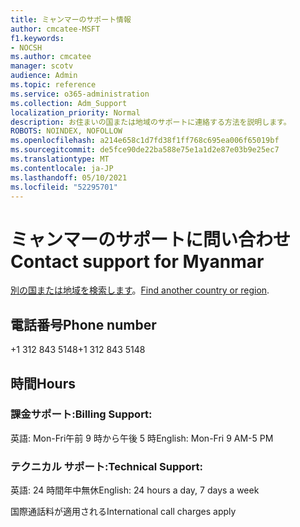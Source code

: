 ```yaml
---
title: ミャンマーのサポート情報
author: cmcatee-MSFT
f1.keywords:
- NOCSH
ms.author: cmcatee
manager: scotv
audience: Admin
ms.topic: reference
ms.service: o365-administration
ms.collection: Adm_Support
localization_priority: Normal
description: お住まいの国または地域のサポートに連絡する方法を説明します。
ROBOTS: NOINDEX, NOFOLLOW
ms.openlocfilehash: a214e658c1d7fd38f1ff768c695ea006f65019bf
ms.sourcegitcommit: de5fce90de22ba588e75e1a1d2e87e03b9e25ec7
ms.translationtype: MT
ms.contentlocale: ja-JP
ms.lasthandoff: 05/10/2021
ms.locfileid: "52295701"
---
```

# <a name="contact-support-for-myanmar"></a><span data-ttu-id="148ec-103">ミャンマーのサポートに問い合わせ</span><span class="sxs-lookup"><span data-stu-id="148ec-103">Contact support for Myanmar</span></span>

<span data-ttu-id="148ec-104">[別の国または地域を検索します](../../business-video/get-help-support.md)。</span><span class="sxs-lookup"><span data-stu-id="148ec-104">[Find another country or region](../../business-video/get-help-support.md).</span></span>

## <a name="phone-number"></a><span data-ttu-id="148ec-105">電話番号</span><span class="sxs-lookup"><span data-stu-id="148ec-105">Phone number</span></span>
<span data-ttu-id="148ec-106">+1 312 843 5148</span><span class="sxs-lookup"><span data-stu-id="148ec-106">+1 312 843 5148</span></span>

## <a name="hours"></a><span data-ttu-id="148ec-107">時間</span><span class="sxs-lookup"><span data-stu-id="148ec-107">Hours</span></span>
### <a name="billing-support"></a><span data-ttu-id="148ec-108">課金サポート:</span><span class="sxs-lookup"><span data-stu-id="148ec-108">Billing Support:</span></span>

<span data-ttu-id="148ec-109">英語: Mon-Fri午前 9 時から午後 5 時</span><span class="sxs-lookup"><span data-stu-id="148ec-109">English: Mon-Fri 9 AM-5 PM</span></span>

### <a name="technical-support"></a><span data-ttu-id="148ec-110">テクニカル サポート:</span><span class="sxs-lookup"><span data-stu-id="148ec-110">Technical Support:</span></span>

<span data-ttu-id="148ec-111">英語: 24 時間年中無休</span><span class="sxs-lookup"><span data-stu-id="148ec-111">English: 24 hours a day, 7 days a week</span></span>

<span data-ttu-id="148ec-112">国際通話料が適用される</span><span class="sxs-lookup"><span data-stu-id="148ec-112">International call charges apply</span></span>
